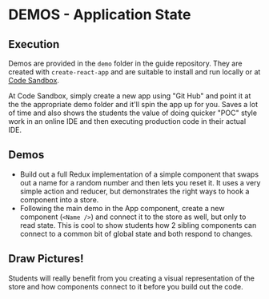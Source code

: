 # DEMOS - Application State

## Execution

Demos are provided in the `demo` folder in the guide repository. They are created with `create-react-app` and are suitable to install and run locally or at [Code Sandbox](http://codesandbox.io).  

At Code Sandbox, simply create a new app using "Git Hub" and point it at the the appropriate demo folder and it'll spin the app up for you. Saves a lot of time and also shows the students the value of doing quicker "POC" style work in an online IDE and then executing production code in their actual IDE.

## Demos

* Build out a full Redux implementation of a simple component that swaps out a name for a random number and then lets you reset it.  It uses a very simple action and reducer, but demonstrates the right ways to hook a component into a store.
* Following the main demo in the App component, create a new component (`<Name />`) and connect it to the store as well, but only to read state. This is cool to show students how 2 sibling components can connect to a common bit of global state and both respond to changes.

## Draw Pictures!

Students will really benefit from you creating a visual representation of the store and how components connect to it before you build out the code.

